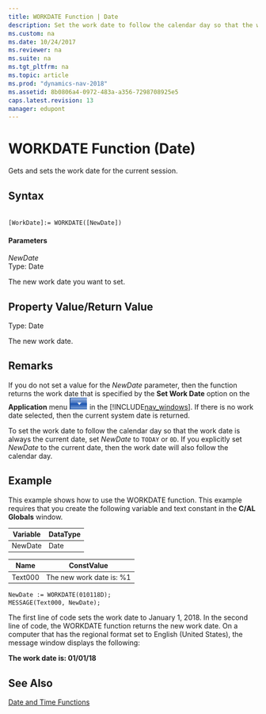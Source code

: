 ```yaml
---
title: WORKDATE Function | Date
description: Set the work date to follow the calendar day so that the work date is always the current date, set NewDate to TODAY or 0D.
ms.custom: na
ms.date: 10/24/2017
ms.reviewer: na
ms.suite: na
ms.tgt_pltfrm: na
ms.topic: article
ms.prod: "dynamics-nav-2018"
ms.assetid: 8b0806a4-0972-483a-a356-7298708925e5
caps.latest.revision: 13
manager: edupont
---
```

# WORKDATE Function (Date)
Gets and sets the work date for the current session.  
  
## Syntax  
  
```  
  
[WorkDate]:= WORKDATE([NewDate])  
```  
  
#### Parameters  
 *NewDate*  
 Type: Date  
  
 The new work date you want to set.  
  
## Property Value/Return Value  
 Type: Date  
  
 The new work date.  
  
## Remarks  
 If you do not set a value for the *NewDate* parameter, then the function returns the work date that is specified by the **Set Work Date** option on the **Application** menu ![Application Menu button in menu bar](media/ApplicationMenuIcon.png "ApplicationMenuIcon") in the [!INCLUDE[nav_windows](includes/nav_windows_md.md)]. If there is no work date selected,  then the current system date is returned.  
  
 To set the work date to follow the calendar day so that the work date is always the current date, set *NewDate* to `TODAY` or `0D`. If you explicitly set *NewDate* to the current date, then the work date will also follow the calendar day.  
  
## Example  
 This example shows how to use the WORKDATE function. This example requires that you create the following variable and text constant in the **C/AL Globals** window.  
  
|Variable|DataType|  
|----------|----------------|  
|NewDate|Date|  

|Name|ConstValue|  
|----------|----------------|  
|Text000|The new work date is: %1|  
  
```  
NewDate := WORKDATE(010118D);  
MESSAGE(Text000, NewDate);  
```  
  
 The first line of code sets the work date to January 1, 2018. In the second line of code, the WORKDATE function returns the new work date. On a computer that has the regional format set to English \(United States\), the message window displays the following:  
  
 **The work date is: 01/01/18**  
  
## See Also  
 [Date and Time Functions](Date-and-Time-Functions.md)